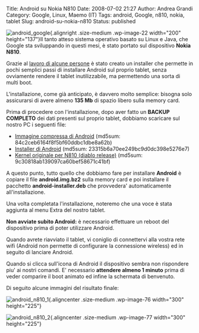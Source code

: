 Title: Android su Nokia N810
Date: 2008-07-02 21:27
Author: Andrea Grandi
Category: Google, Linux, Maemo (IT)
Tags: android, Google, n810, nokia, tablet
Slug: android-su-nokia-n810
Status: published

![](http://www.andreagrandi.it/wp-content/uploads/2008/02/android_robot.gif "android_google"){.alignright
.size-medium .wp-image-22 width="200" height="137"}Il tanto atteso
sistema operativo basato su Linux e Java, che Google sta sviluppando in
questi mesi, è stato portato sul dispositivo **Nokia N810**.

Grazie al [lavoro di alcune
persone](http://www.internettablettalk.com/forums/showthread.php?p=198240)
è stato creato un installer che permette in pochi semplici passi di
installare Android sul proprio tablet, senza ovviamente rendere il
tablet inutilizzabile, ma permettendo una sorta di multi boot.

L'installazione, come già anticipato, è davvero molto semplice: bisogna
solo assicurarsi di avere almeno **135 Mb** di spazio libero sulla
memory card.

Prima di procedere con l'installazione, dopo aver fatto un **BACKUP
COMPLETO** dei dati presenti sul proprio tablet, dobbiamo scaricare sul
nostro PC i seguenti file:

-   [Immagine compressa di
    Android](http://tablethacker.com/software/android.img.bz2) (md5sum:
    84c2ceb6164f8f5bf60ddbc1dbe8a62b)[  
   ](http://tablethacker.com/software/android.img.bz2)
-   [Installer di
    Android](http://tablethacker.com/software/android-installer.deb)
    (md5sum: 23315b6a70ee249bc9d0dc398e5276e7)[  
   ](http://tablethacker.com/software/android-installer.deb)
-   [Kernel originale per N810 (diablo
    release)](http://penguinbait.com/diablo-kernel-810.deb) (md5sum:
    9c30818ab139097ca60bef58671c41bf)

A questo punto, tutto quello che dobbiamo fare per installare
**Android** è copiare il file **android.img.bz2** sulla memory card e
poi installare il pacchetto **android-installer.deb** che provvedera'
automaticamente all'installazione.

Una volta completata l'installazione, noteremo che una voce è stata
aggiunta al menu Extra del nostro tablet.

**Non avviate subito Android:** è necessario effettuare un reboot del
dispositivo prima di poter utilizzare Android.

Quando avrete riavviato il tablet, vi coniglio di connettervi alla
vostra rete wifi (Android non permette di configurare la connessione
wireless) ed in seguito di lanciare Android.

Quando si clicca sull'icona di Android il dispositivo sembra non
rispondere piu' ai nostri comandi. E' necessario **attendere almeno 1
minuto** prima di veder comparire il boot animato ed infine la schermata
di benvenuto.

Di seguito alcune immagini del risultato finale:

![](http://www.andreagrandi.it/wp-content/uploads/2008/07/02072008561-300x225.jpg "android_n810_1"){.aligncenter
.size-medium .wp-image-76 width="300" height="225"}

![](http://www.andreagrandi.it/wp-content/uploads/2008/07/02072008563-300x225.jpg "android_n810_2"){.aligncenter
.size-medium .wp-image-77 width="300" height="225"}
